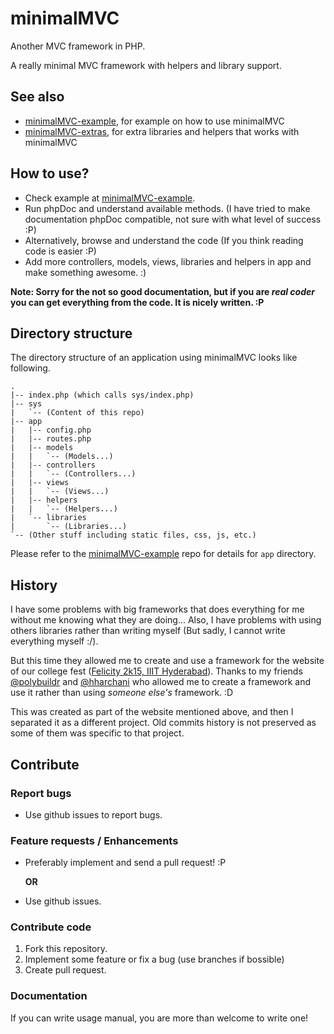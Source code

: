 minimalMVC
==========

Another MVC framework in PHP.

A really minimal MVC framework with helpers and library support.

See also
--------

- [minimalMVC-example](https://github.com/nisargjhaveri/minimalMVC-example), for example on how to use minimalMVC
- [minimalMVC-extras](https://github.com/nisargjhaveri/minimalMVC-extras), for extra libraries and helpers that works with minimalMVC

How to use?
-----------

- Check example at [minimalMVC-example](https://github.com/nisargjhaveri/minimalMVC-example).
- Run phpDoc and understand available methods. (I have tried to make documentation phpDoc compatible, not sure with what level of success :P)
- Alternatively, browse and understand the code (If you think reading code is easier :P)
- Add more controllers, models, views, libraries and helpers in app and make something awesome. :)

**Note: Sorry for the not so good documentation, but if you are *real coder* you can get everything from the code. It is nicely written. :P**

Directory structure
-------------------

The directory structure of an application using minimalMVC looks like following.
```
.
|-- index.php (which calls sys/index.php)
|-- sys
|   `-- (Content of this repo)
|-- app
|   |-- config.php
|   |-- routes.php
|   |-- models
|   |   `-- (Models...)
|   |-- controllers
|   |   `-- (Controllers...)
|   |-- views
|   |   `-- (Views...)
|   |-- helpers
|   |   `-- (Helpers...)
|   `-- libraries
|       `-- (Libraries...)
`-- (Other stuff including static files, css, js, etc.)
```

Please refer to the [minimalMVC-example](https://github.com/nisargjhaveri/minimalMVC-example) repo for details for `app` directory.

History
--------

I have some problems with big frameworks that does everything for me without me knowing what they are doing... Also, I have problems with using others libraries rather than writing myself (But sadly, I cannot write everything myself :/).

But this time they allowed me to create and use a framework for the website of our college fest ([Felicity 2k15, IIIT Hyderabad](http://felicity.iiit.ac.in/)). Thanks to my friends [@polybuildr](https://github.com/polybuildr) and [@hharchani](https://github.com/hharchani) who allowed me to create a framework and use it rather than using *someone else's* framework. :D

This was created as part of the website mentioned above, and then I separated it as a different project. Old commits history is not preserved as some of them was specific to that project.

Contribute
----------

### Report bugs
- Use github issues to report bugs.

### Feature requests / Enhancements
- Preferably implement and send a pull request! :P

    **OR**

- Use github issues.

### Contribute code
1. Fork this repository.
2. Implement some feature or fix a bug (use branches if bossible)
3. Create pull request.

### Documentation

If you can write usage manual, you are more than welcome to write one!
